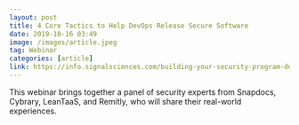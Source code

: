```yaml
---
layout: post
title: 4 Core Tactics to Help DevOps Release Secure Software
date: 2019-10-16 03:49
image: /images/article.jpeg
tag: Webinar
categories: [article]
link: https://info.signalsciences.com/building-your-security-program-devops-tactics
---
```

This webinar brings together a panel of security experts from Snapdocs, Cybrary, LeanTaaS, and Remitly, who will share their real-world experiences.

